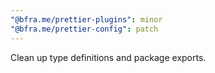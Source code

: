 ```yaml
---
"@bfra.me/prettier-plugins": minor
"@bfra.me/prettier-config": patch
---
```


Clean up type definitions and package exports.
  